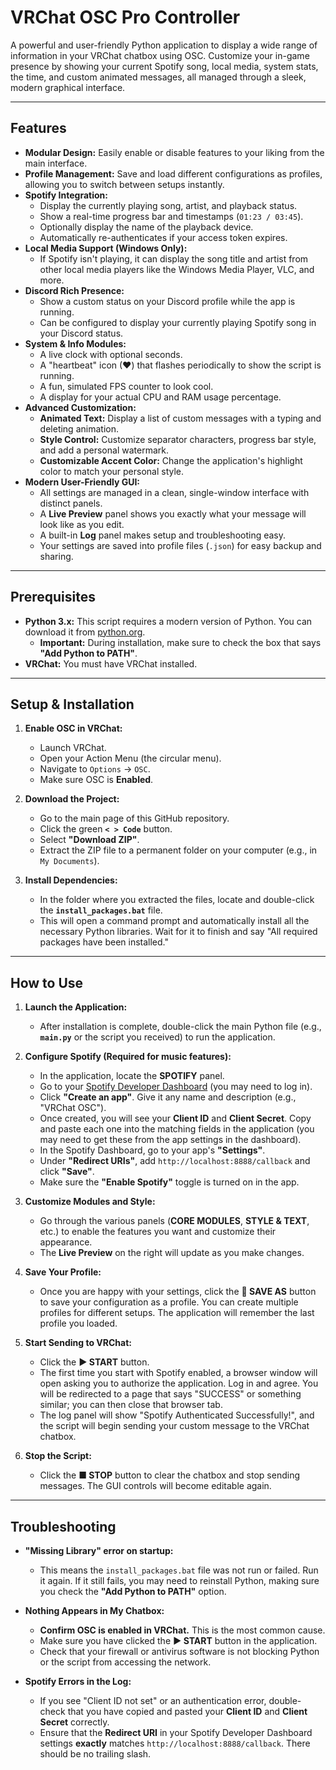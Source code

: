 # VRChat OSC Pro Controller

A powerful and user-friendly Python application to display a wide range of information in your VRChat chatbox using OSC. Customize your in-game presence by showing your current Spotify song, local media, system stats, the time, and custom animated messages, all managed through a sleek, modern graphical interface.

---

## Features

-   **Modular Design:** Easily enable or disable features to your liking from the main interface.
-   **Profile Management:** Save and load different configurations as profiles, allowing you to switch between setups instantly.
-   **Spotify Integration:**
    -   Display the currently playing song, artist, and playback status.
    -   Show a real-time progress bar and timestamps (`01:23 / 03:45`).
    -   Optionally display the name of the playback device.
    -   Automatically re-authenticates if your access token expires.
-   **Local Media Support (Windows Only):**
    -   If Spotify isn't playing, it can display the song title and artist from other local media players like the Windows Media Player, VLC, and more.
-   **Discord Rich Presence:**
    -   Show a custom status on your Discord profile while the app is running.
    -   Can be configured to display your currently playing Spotify song in your Discord status.
-   **System & Info Modules:**
    -   A live clock with optional seconds.
    -   A "heartbeat" icon (❤) that flashes periodically to show the script is running.
    -   A fun, simulated FPS counter to look cool.
    -   A display for your actual CPU and RAM usage percentage.
-   **Advanced Customization:**
    -   **Animated Text:** Display a list of custom messages with a typing and deleting animation.
    -   **Style Control:** Customize separator characters, progress bar style, and add a personal watermark.
    -   **Customizable Accent Color:** Change the application's highlight color to match your personal style.
-   **Modern User-Friendly GUI:**
    -   All settings are managed in a clean, single-window interface with distinct panels.
    -   A **Live Preview** panel shows you exactly what your message will look like as you edit.
    -   A built-in **Log** panel makes setup and troubleshooting easy.
    -   Your settings are saved into profile files (`.json`) for easy backup and sharing.

---

## Prerequisites

-   **Python 3.x:** This script requires a modern version of Python. You can download it from [python.org](https://www.python.org/downloads/).
    -   **Important:** During installation, make sure to check the box that says **"Add Python to PATH"**.
-   **VRChat:** You must have VRChat installed.

---

## Setup & Installation

1.  **Enable OSC in VRChat:**
    -   Launch VRChat.
    -   Open your Action Menu (the circular menu).
    -   Navigate to `Options` -> `OSC`.
    -   Make sure OSC is **Enabled**.

2.  **Download the Project:**
    -   Go to the main page of this GitHub repository.
    -   Click the green **`< > Code`** button.
    -   Select **"Download ZIP"**.
    -   Extract the ZIP file to a permanent folder on your computer (e.g., in `My Documents`).

3.  **Install Dependencies:**
    -   In the folder where you extracted the files, locate and double-click the **`install_packages.bat`** file.
    -   This will open a command prompt and automatically install all the necessary Python libraries. Wait for it to finish and say "All required packages have been installed."

---

## How to Use

1.  **Launch the Application:**
    -   After installation is complete, double-click the main Python file (e.g., **`main.py`** or the script you received) to run the application.

2.  **Configure Spotify (Required for music features):**
    -   In the application, locate the **SPOTIFY** panel.
    -   Go to your [Spotify Developer Dashboard](https://developer.spotify.com/dashboard) (you may need to log in).
    -   Click **"Create an app"**. Give it any name and description (e.g., "VRChat OSC").
    -   Once created, you will see your **Client ID** and **Client Secret**. Copy and paste each one into the matching fields in the application (you may need to get these from the app settings in the dashboard).
    -   In the Spotify Dashboard, go to your app's **"Settings"**.
    -   Under **"Redirect URIs"**, add `http://localhost:8888/callback` and click **"Save"**.
    -   Make sure the **"Enable Spotify"** toggle is turned on in the app.

3.  **Customize Modules and Style:**
    -   Go through the various panels (**CORE MODULES**, **STYLE & TEXT**, etc.) to enable the features you want and customize their appearance.
    -   The **Live Preview** on the right will update as you make changes.

4.  **Save Your Profile:**
    -   Once you are happy with your settings, click the **💾 SAVE AS** button to save your configuration as a profile. You can create multiple profiles for different setups. The application will remember the last profile you loaded.

5.  **Start Sending to VRChat:**
    -   Click the **▶ START** button.
    -   The first time you start with Spotify enabled, a browser window will open asking you to authorize the application. Log in and agree. You will be redirected to a page that says "SUCCESS" or something similar; you can then close that browser tab.
    -   The log panel will show "Spotify Authenticated Successfully!", and the script will begin sending your custom message to the VRChat chatbox.

6.  **Stop the Script:**
    -   Click the **■ STOP** button to clear the chatbox and stop sending messages. The GUI controls will become editable again.

---

## Troubleshooting

-   **"Missing Library" error on startup:**
    -   This means the `install_packages.bat` file was not run or failed. Run it again. If it still fails, you may need to reinstall Python, making sure you check the **"Add Python to PATH"** option.

-   **Nothing Appears in My Chatbox:**
    -   **Confirm OSC is enabled in VRChat.** This is the most common cause.
    -   Make sure you have clicked the **▶ START** button in the application.
    -   Check that your firewall or antivirus software is not blocking Python or the script from accessing the network.

-   **Spotify Errors in the Log:**
    -   If you see "Client ID not set" or an authentication error, double-check that you have copied and pasted your **Client ID** and **Client Secret** correctly.
    -   Ensure that the **Redirect URI** in your Spotify Developer Dashboard settings **exactly** matches `http://localhost:8888/callback`. There should be no trailing slash.
